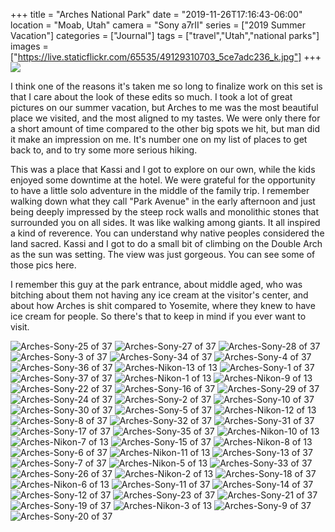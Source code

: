 +++
title = "Arches National Park"
date = "2019-11-26T17:16:43-06:00"
location = "Moab, Utah"
camera = "Sony a7rII"
series = ["2019 Summer Vacation"]
categories = ["Journal"]
tags = ["travel","Utah","national parks"]
images = ["https://live.staticflickr.com/65535/49129310703_5ce7adc236_k.jpg"]
+++
![](https://live.staticflickr.com/65535/49129310703_5ce7adc236_k.jpg)
<!--more-->

I think one of the reasons it's taken me so long to finalize work on this set is that I care about the look of these edits so much. I took a lot of great pictures on our summer vacation, but Arches to me was the most beautiful place we visited, and the most aligned to my tastes. We were only there for a short amount of time compared to the other big spots we hit, but man did it make an impression on me. It's number one on my list of places to get back to, and to try some more serious hiking. 

This was a place that Kassi and I got to explore on our own, while the kids enjoyed some downtime at the hotel. We were grateful for the opportunity to have a little solo adventure in the middle of the family trip. I remember walking down what they call "Park Avenue" in the early afternoon and just being deeply impressed by the steep rock walls and monolithic stones that surrounded you on all sides. It was like walking among giants. It all inspired a kind of reverence. You can understand why native peoples considered the land sacred. Kassi and I got to do a small bit of climbing on the Double Arch as the sun was setting. The view was just gorgeous. You can see some of those pics here.

I remember this guy at the park entrance, about middle aged, who was bitching about them not having any ice cream at the visitor's center, and about how Arches is shit compared to Yosemite, where they knew to have ice cream for people. So there's that to keep in mind if you ever want to visit.

<div id="gallery">
		<img alt="Arches-Sony-25 of 37" src="https://live.staticflickr.com/65535/49129987137_92716a9fa1.jpg"
			data-image="https://live.staticflickr.com/65535/49129987137_4c7d565c69_k.jpg">
		<img alt="Arches-Sony-27 of 37" src="https://live.staticflickr.com/65535/49129985322_55b00afed0.jpg"
			data-image="https://live.staticflickr.com/65535/49129985322_ad0e5ba5c1_k.jpg">
		<img alt="Arches-Sony-28 of 37" src="https://live.staticflickr.com/65535/49129802861_35d147617d.jpg"
			data-image="https://live.staticflickr.com/65535/49129802861_f1d986f4dd_k.jpg">
		<img alt="Arches-Sony-3 of 37" src="https://live.staticflickr.com/65535/49129803141_6f69204c35.jpg"
			data-image="https://live.staticflickr.com/65535/49129803141_ba6b8316aa_k.jpg">
		<img alt="Arches-Sony-34 of 37" src="https://live.staticflickr.com/65535/49129800701_aca7d72e1a.jpg"
			data-image="https://live.staticflickr.com/65535/49129800701_32d9408f57_k.jpg">
		<img alt="Arches-Sony-4 of 37" src="https://live.staticflickr.com/65535/49129311738_17cf3ed08e.jpg"
			data-image="https://live.staticflickr.com/65535/49129311738_8615adcadf_k.jpg">
		<img alt="Arches-Sony-36 of 37" src="https://live.staticflickr.com/65535/49129312068_ba922754b3.jpg"
			data-image="https://live.staticflickr.com/65535/49129312068_021fb656be_k.jpg">
		<img alt="Arches-Nikon-13 of 13" src="https://live.staticflickr.com/65535/49129324118_2e7a52462e.jpg"
			data-image="https://live.staticflickr.com/65535/49129324118_41b92c5b1f_k.jpg">
		<img alt="Arches-Sony-1 of 37" src="https://live.staticflickr.com/65535/49129985982_53cc8916a7.jpg"
			data-image="https://live.staticflickr.com/65535/49129985982_83da47feb6_k.jpg">
		<img alt="Arches-Sony-37 of 37" src="https://live.staticflickr.com/65535/49129987372_02b821e83f.jpg"
			data-image="https://live.staticflickr.com/65535/49129987372_113cb9faa0_k.jpg">
		<img alt="Arches-Nikon-1 of 13" src="https://live.staticflickr.com/65535/49129814006_ff17303952.jpg"
			data-image="https://live.staticflickr.com/65535/49129814006_7a428877bf_k.jpg">
		<img alt="Arches-Nikon-9 of 13" src="https://live.staticflickr.com/65535/49129813671_0c381a664d.jpg"
			data-image="https://live.staticflickr.com/65535/49129813671_09e56450e6_k.jpg">
		<img alt="Arches-Sony-22 of 37" src="https://live.staticflickr.com/65535/49129311953_2a43a70d9c.jpg"
			data-image="https://live.staticflickr.com/65535/49129311953_2e1826b2c3_k.jpg">
		<img alt="Arches-Sony-16 of 37" src="https://live.staticflickr.com/65535/49129987422_71898071e6.jpg"
			data-image="https://live.staticflickr.com/65535/49129987422_bcbb72f175_k.jpg">
		<img alt="Arches-Sony-29 of 37" src="https://live.staticflickr.com/65535/49129802206_d0d9d591b7.jpg"
			data-image="https://live.staticflickr.com/65535/49129802206_f083864868_k.jpg">
		<img alt="Arches-Sony-24 of 37" src="https://live.staticflickr.com/65535/49129311543_ce93033dea.jpg"
			data-image="https://live.staticflickr.com/65535/49129311543_43d79ac0ec_k.jpg">
		<img alt="Arches-Sony-2 of 37" src="https://live.staticflickr.com/65535/49129312213_93b5184865.jpg"
			data-image="https://live.staticflickr.com/65535/49129312213_d7194628d0_k.jpg">
		<img alt="Arches-Sony-10 of 37" src="https://live.staticflickr.com/65535/49129312283_a5f9be64f8.jpg"
			data-image="https://live.staticflickr.com/65535/49129312283_83b364e2e2_k.jpg">
		<img alt="Arches-Sony-30 of 37" src="https://live.staticflickr.com/65535/49129986262_a01eb64af6.jpg"
			data-image="https://live.staticflickr.com/65535/49129986262_900485f014_k.jpg">
		<img alt="Arches-Sony-5 of 37" src="https://live.staticflickr.com/65535/49129987212_fe6b9cfc85.jpg"
			data-image="https://live.staticflickr.com/65535/49129987212_de13a4238e_k.jpg">
		<img alt="Arches-Nikon-12 of 13" src="https://live.staticflickr.com/65535/49129323648_d144b71887.jpg"
			data-image="https://live.staticflickr.com/65535/49129323648_5f96eee030_k.jpg">
		<img alt="Arches-Sony-8 of 37" src="https://live.staticflickr.com/65535/49129312493_2353e7369c.jpg"
			data-image="https://live.staticflickr.com/65535/49129312493_68da516370_k.jpg">
		<img alt="Arches-Sony-32 of 37" src="https://live.staticflickr.com/65535/49129800281_26c0fd45ce.jpg"
			data-image="https://live.staticflickr.com/65535/49129800281_6692dca758_k.jpg">
		<img alt="Arches-Sony-31 of 37" src="https://live.staticflickr.com/65535/49129802656_80ab7f9120.jpg"
			data-image="https://live.staticflickr.com/65535/49129802656_1863510e50_k.jpg">
		<img alt="Arches-Sony-17 of 37" src="https://live.staticflickr.com/65535/49129802396_cb36411466.jpg"
			data-image="https://live.staticflickr.com/65535/49129802396_bdfaaa4fb7_k.jpg">
		<img alt="Arches-Sony-35 of 37" src="https://live.staticflickr.com/65535/49129801476_bf3bbc5045.jpg"
			data-image="https://live.staticflickr.com/65535/49129801476_8ddfe21d36_k.jpg">
		<img alt="Arches-Nikon-10 of 13" src="https://live.staticflickr.com/65535/49129998072_846f363a1a.jpg"
			data-image="https://live.staticflickr.com/65535/49129998072_4ec5a7c3cd_k.jpg">
		<img alt="Arches-Nikon-7 of 13" src="https://live.staticflickr.com/65535/49129998902_1737c402f9.jpg"
			data-image="https://live.staticflickr.com/65535/49129998902_8f8413ace2_k.jpg">
		<img alt="Arches-Sony-15 of 37" src="https://live.staticflickr.com/65535/49129310293_0f6747fc6a.jpg"
			data-image="https://live.staticflickr.com/65535/49129310293_ac66efa05a_k.jpg">
		<img alt="Arches-Nikon-8 of 13" src="https://live.staticflickr.com/65535/49129324283_cc16db1c67.jpg"
			data-image="https://live.staticflickr.com/65535/49129324283_90ae581b7f_k.jpg">
		<img alt="Arches-Sony-6 of 37" src="https://live.staticflickr.com/65535/49129800421_847e2fe0c9.jpg"
			data-image="https://live.staticflickr.com/65535/49129800421_a8a6e71be4_k.jpg">
		<img alt="Arches-Nikon-11 of 13" src="https://live.staticflickr.com/65535/49129323878_8d5184bf35.jpg"
			data-image="https://live.staticflickr.com/65535/49129323878_b5af37561a_k.jpg">
		<img alt="Arches-Sony-13 of 37" src="https://live.staticflickr.com/65535/49129310108_12d98c75a0.jpg"
			data-image="https://live.staticflickr.com/65535/49129310108_48b3fd3896_k.jpg">
		<img alt="Arches-Sony-7 of 37" src="https://live.staticflickr.com/65535/49129985452_d9d50ee032.jpg"
			data-image="https://live.staticflickr.com/65535/49129985452_3cb692db91_k.jpg">
		<img alt="Arches-Nikon-5 of 13" src="https://live.staticflickr.com/65535/49129814576_2a1b97e69a.jpg"
			data-image="https://live.staticflickr.com/65535/49129814576_908a6273c0_k.jpg">
		<img alt="Arches-Sony-33 of 37" src="https://live.staticflickr.com/65535/49129310703_44b8d7db9d.jpg"
			data-image="https://live.staticflickr.com/65535/49129310703_5ce7adc236_k.jpg">
		<img alt="Arches-Sony-26 of 37" src="https://live.staticflickr.com/65535/49129984242_927f5acebe.jpg"
			data-image="https://live.staticflickr.com/65535/49129984242_554eb5aace_k.jpg">
		<img alt="Arches-Nikon-2 of 13" src="https://live.staticflickr.com/65535/49129998717_ba543119fb.jpg"
			data-image="https://live.staticflickr.com/65535/49129998717_956f32bfb7_k.jpg">
		<img alt="Arches-Sony-18 of 37" src="https://live.staticflickr.com/65535/49129984897_c227a46676.jpg"
			data-image="https://live.staticflickr.com/65535/49129984897_6e95256370_k.jpg">
		<img alt="Arches-Nikon-6 of 13" src="https://live.staticflickr.com/65535/49129997922_511fa63240.jpg"
			data-image="https://live.staticflickr.com/65535/49129997922_4280c0efa9_k.jpg">
		<img alt="Arches-Sony-11 of 37" src="https://live.staticflickr.com/65535/49129986012_d6ec97a63b.jpg"
			data-image="https://live.staticflickr.com/65535/49129986012_d9d5636747_k.jpg">
		<img alt="Arches-Sony-14 of 37" src="https://live.staticflickr.com/65535/49129985582_a9568013e7.jpg"
			data-image="https://live.staticflickr.com/65535/49129985582_a5d1faa213_k.jpg">
		<img alt="Arches-Sony-12 of 37" src="https://live.staticflickr.com/65535/49129985397_5f78e0a585.jpg"
			data-image="https://live.staticflickr.com/65535/49129985397_2b5b5353ad_k.jpg">
		<img alt="Arches-Sony-23 of 37" src="https://live.staticflickr.com/65535/49129984337_b978e6e509.jpg"
			data-image="https://live.staticflickr.com/65535/49129984337_d39dce7c63_k.jpg">
		<img alt="Arches-Sony-21 of 37" src="https://live.staticflickr.com/65535/49129801551_c0973c852d.jpg"
			data-image="https://live.staticflickr.com/65535/49129801551_0d41c2c6f7_k.jpg">
		<img alt="Arches-Sony-19 of 37" src="https://live.staticflickr.com/65535/49129985877_c9dda5f6fb.jpg"
			data-image="https://live.staticflickr.com/65535/49129985877_d8fc31f16a_k.jpg">
		<img alt="Arches-Nikon-3 of 13" src="https://live.staticflickr.com/65535/49129813346_ede2de6c16.jpg"
			data-image="https://live.staticflickr.com/65535/49129813346_c8c3a8b91f_k.jpg">
		<img alt="Arches-Sony-9 of 37" src="https://live.staticflickr.com/65535/49129801871_1969139c07.jpg"
			data-image="https://live.staticflickr.com/65535/49129801871_7135dc084d_k.jpg">
		<img alt="Arches-Sony-20 of 37" src="https://live.staticflickr.com/65535/49129800606_ae0ffcfe3a.jpg"
			data-image="https://live.staticflickr.com/65535/49129800606_a7d4323e55_k.jpg">
</div>

<script type="text/javascript">
	jQuery(document).ready(function(){
		jQuery("#gallery").unitegallery({
			gallery_theme: "tiles",
			tiles_type: "nested"						
		});
	});
</script>
